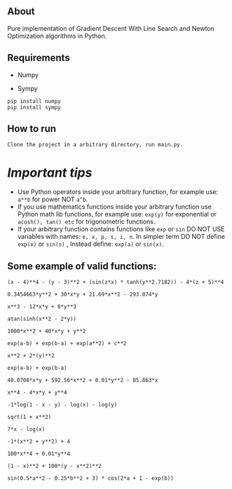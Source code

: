About 
--------
Pure implementation of Gradient Descent With Line Search and Newton Optimization algorithms in Python.


Requirements
------------
* Numpy

* Sympy

```
pip install numpy
pip install sympy
```

How to run
-------
```
Clone the project in a arbitrary directory, run main.py.
```


*Important tips*
=============
* Use Python operators inside your arbitrary function, for example use: `a**b` for power NOT `a^b`.
* If you use mathematics functions inside your arbitrary function use Python math lib functions, for example use: `exp(y)` for exponential or `acosh(), tan() etc` for trigonometric functions.
* If your arbitrary function contains functions like `exp` or `sin` DO NOT USE variables with names: `e, x, p, s, i, n`. In simpler term DO NOT define `exp(x)` or `sin(s)` , Instead define: `exp(a)` or `sin(x)`.

Some example of valid functions:
-------
```
(x - 4)**4 - (y - 3)**2 + (sin(z*x) * tanh(y**2.7182)) - 4*(z + 5)**4

0.3454663*y**2 + 30*x*y + 21.69*x**2 - 293.074*y

x**3 - 12*x*y + 8*y**3

atan(sinh(x**2 - 2*y))

1000*x**2 + 40*x*y + y**2

exp(a-b) + exp(b-a) + exp(a**2) + c**2

x**2 + 2*(y)**2

exp(a-b) + exp(b-a)

40.0708*x*y + 592.56*x**2 + 0.01*y**2 - 85.863*x

x**4 - 4*x*y + y**4

-1*log(1 - x - y) - log(x) - log(y)

sqrt(1 + x**2)

7*x - log(x)

-1*(x**2 + y**2) + 4

100*x**4 + 0.01*y**4

(1 - x)**2 + 100*(y - x**2)**2

sin(0.5*a**2 - 0.25*b**2 + 3) * cos(2*a + 1 - exp(b))
```